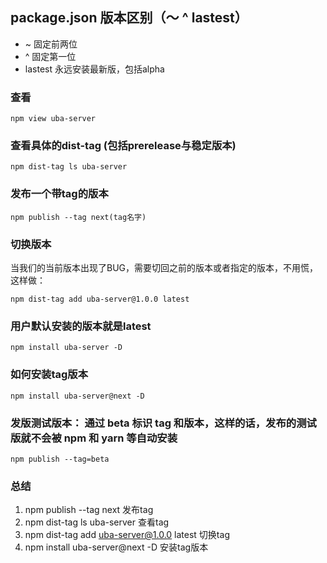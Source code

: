 ## package.json  版本区别（～ ^ lastest）
* ~   固定前两位
* ^ 固定第一位
* lastest 永远安装最新版，包括alpha


### 查看
```
npm view uba-server
```

### 查看具体的dist-tag (包括prerelease与稳定版本)
```
npm dist-tag ls uba-server
```

### 发布一个带tag的版本
```
npm publish --tag next(tag名字)
```

### 切换版本
当我们的当前版本出现了BUG，需要切回之前的版本或者指定的版本，不用慌，这样做：

```
npm dist-tag add uba-server@1.0.0 latest
```

### 用户默认安装的版本就是latest
```
npm install uba-server -D
```

### 如何安装tag版本
```
npm install uba-server@next -D
```
### 发版测试版本： 通过  beta 标识 tag 和版本，这样的话，发布的测试版就不会被 npm 和 yarn 等自动安装
```
npm publish --tag=beta
```

### 总结
1. npm publish --tag next 发布tag
2. npm dist-tag ls uba-server 查看tag
3. npm dist-tag add uba-server@1.0.0 latest 切换tag
4. npm install uba-server@next -D 安装tag版本
